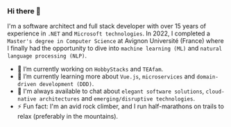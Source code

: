 ### Hi there 👋

I'm a software architect and full stack developer with over 15 years of experience in `.NET` and `Microsoft technologies`. In 2022, I completed a `Master's degree in Computer Science` at Avignon Université (France) where I finally had the opportunity to dive into `machine learning (ML)` and `natural language processing (NLP)`.

- 🔭 I’m currently working on `HobbyStacks` and `TEAfam`.
- 🌱 I’m currently learning more about `Vue.js`, `microservices` and `domain-driven development (DDD)`.
- 💬 I'm always available to chat about `elegant software solutions`, `cloud-native architectures` and `emerging/disruptive technologies`.
- ⚡ Fun fact: I'm an avid rock climber, and I run half-marathons on trails to relax (preferably in the mountains).

<!--
**PhiltasticGuy/philtasticguy** is a ✨ _special_ ✨ repository because its `README.md` (this file) appears on your GitHub profile.

Here are some ideas to get you started:

- 🔭 I’m currently working on ...
- 🌱 I’m currently learning ...
- 👯 I’m looking to collaborate on ...
- 🤔 I’m looking for help with ...
- 💬 Ask me about ...
- 📫 How to reach me: ...
- 😄 Pronouns: ...
- ⚡ Fun fact: ...
-->
